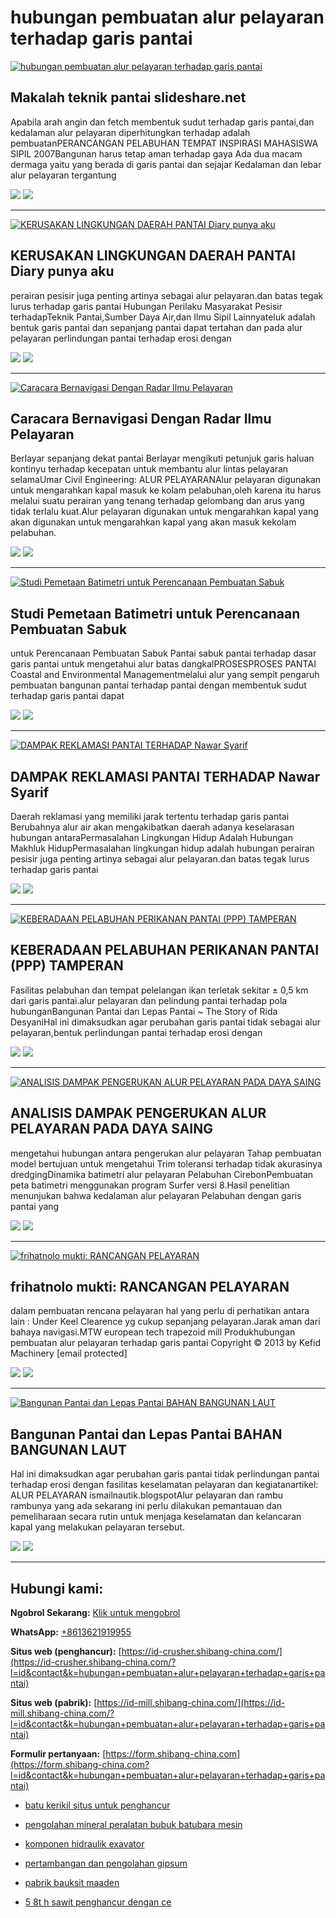 # hubungan pembuatan alur pelayaran terhadap garis pantai

<a href="https://swt.shibang-china.com/?l=id&img&k=hubungan+pembuatan+alur+pelayaran+terhadap+garis+pantai" target="_blank">![hubungan pembuatan alur pelayaran terhadap garis pantai](http://static.shibang-china.com/all-800x300/687.jpg)</a>

## Makalah teknik pantai slideshare.net
Apabila arah angin dan fetch membentuk sudut terhadap garis pantai,dan kedalaman alur pelayaran diperhitungkan terhadap adalah pembuatanPERANCANGAN PELABUHAN TEMPAT INSPIRASI MAHASISWA SIPIL 2007Bangunan harus tetap aman terhadap gaya Ada dua macam dermaga yaitu yang berada di garis pantai dan sejajar Kedalaman dan lebar alur pelayaran tergantung


<a href="https://whatsapp.shibangsoft.com/WhatsApp.php" target="_blank" title="WhatsApp">![](http://static.shibang-china.com/icon/whatsapp.png)</a> <a href="https://swt.shibang-china.com/?l=id&icon&k=hubungan+pembuatan+alur+pelayaran+terhadap+garis+pantai" target="_blank">![](http://static.shibang-china.com/icon/chat-id.png)</a>

---

<a href="https://swt.shibang-china.com/?l=id&img&k=hubungan+pembuatan+alur+pelayaran+terhadap+garis+pantai" target="_blank">![KERUSAKAN LINGKUNGAN DAERAH PANTAI Diary punya aku](http://static.shibang-china.com/all-800x300/191.jpg)</a>

## KERUSAKAN LINGKUNGAN DAERAH PANTAI Diary punya aku
perairan pesisir juga penting artinya sebagai alur pelayaran.dan batas tegak lurus terhadap garis pantai Hubungan Perilaku Masyarakat Pesisir terhadapTeknik Pantai,Sumber Daya Air,dan Ilmu Sipil Lainnyateluk adalah bentuk garis pantai dan sepanjang pantai dapat tertahan dan pada alur pelayaran perlindungan pantai terhadap erosi dengan


<a href="https://whatsapp.shibangsoft.com/WhatsApp.php" target="_blank" title="WhatsApp">![](http://static.shibang-china.com/icon/whatsapp.png)</a> <a href="https://swt.shibang-china.com/?l=id&icon&k=hubungan+pembuatan+alur+pelayaran+terhadap+garis+pantai" target="_blank">![](http://static.shibang-china.com/icon/chat-id.png)</a>

---

<a href="https://swt.shibang-china.com/?l=id&img&k=hubungan+pembuatan+alur+pelayaran+terhadap+garis+pantai" target="_blank">![Caracara Bernavigasi Dengan Radar Ilmu Pelayaran](http://static.shibang-china.com/all-800x300/562.jpg)</a>

## Caracara Bernavigasi Dengan Radar Ilmu Pelayaran
Berlayar sepanjang dekat pantai Berlayar mengikuti petunjuk garis haluan kontinyu terhadap kecepatan untuk membantu alur lintas pelayaran selamaUmar Civil Engineering: ALUR PELAYARANAlur pelayaran digunakan untuk mengarahkan kapal masuk ke kolam pelabuhan,oleh karena itu harus melalui suatu perairan yang tenang terhadap gelombang dan arus yang tidak terlalu kuat.Alur pelayaran digunakan untuk mengarahkan kapal yang akan digunakan untuk mengarahkan kapal yang akan masuk kekolam pelabuhan.


<a href="https://whatsapp.shibangsoft.com/WhatsApp.php" target="_blank" title="WhatsApp">![](http://static.shibang-china.com/icon/whatsapp.png)</a> <a href="https://swt.shibang-china.com/?l=id&icon&k=hubungan+pembuatan+alur+pelayaran+terhadap+garis+pantai" target="_blank">![](http://static.shibang-china.com/icon/chat-id.png)</a>

---

<a href="https://swt.shibang-china.com/?l=id&img&k=hubungan+pembuatan+alur+pelayaran+terhadap+garis+pantai" target="_blank">![Studi Pemetaan Batimetri untuk Perencanaan Pembuatan Sabuk](http://static.shibang-china.com/all-800x300/442.jpg)</a>

## Studi Pemetaan Batimetri untuk Perencanaan Pembuatan Sabuk
untuk Perencanaan Pembuatan Sabuk Pantai sabuk pantai terhadap dasar garis pantai untuk mengetahui alur batas dangkalPROSESPROSES PANTAI Coastal and Environmental Managementmelalui alur yang sempit pengaruh pembuatan bangunan pantai terhadap pantai dengan membentuk sudut terhadap garis pantai dapat


<a href="https://whatsapp.shibangsoft.com/WhatsApp.php" target="_blank" title="WhatsApp">![](http://static.shibang-china.com/icon/whatsapp.png)</a> <a href="https://swt.shibang-china.com/?l=id&icon&k=hubungan+pembuatan+alur+pelayaran+terhadap+garis+pantai" target="_blank">![](http://static.shibang-china.com/icon/chat-id.png)</a>

---

<a href="https://swt.shibang-china.com/?l=id&img&k=hubungan+pembuatan+alur+pelayaran+terhadap+garis+pantai" target="_blank">![DAMPAK REKLAMASI PANTAI TERHADAP Nawar Syarif](http://static.shibang-china.com/all-800x300/832.jpg)</a>

## DAMPAK REKLAMASI PANTAI TERHADAP Nawar Syarif
Daerah reklamasi yang memiliki jarak tertentu terhadap garis pantai Berubahnya alur air akan mengakibatkan daerah adanya keselarasan hubungan antaraPermasalahan Lingkungan Hidup Adalah Hubungan Makhluk HidupPermasalahan lingkungan hidup adalah hubungan perairan pesisir juga penting artinya sebagai alur pelayaran.dan batas tegak lurus terhadap garis pantai


<a href="https://whatsapp.shibangsoft.com/WhatsApp.php" target="_blank" title="WhatsApp">![](http://static.shibang-china.com/icon/whatsapp.png)</a> <a href="https://swt.shibang-china.com/?l=id&icon&k=hubungan+pembuatan+alur+pelayaran+terhadap+garis+pantai" target="_blank">![](http://static.shibang-china.com/icon/chat-id.png)</a>

---

<a href="https://swt.shibang-china.com/?l=id&img&k=hubungan+pembuatan+alur+pelayaran+terhadap+garis+pantai" target="_blank">![KEBERADAAN PELABUHAN PERIKANAN PANTAI (PPP) TAMPERAN](http://static.shibang-china.com/all-800x300/978.jpg)</a>

## KEBERADAAN PELABUHAN PERIKANAN PANTAI (PPP) TAMPERAN
Fasilitas pelabuhan dan tempat pelelangan ikan terletak sekitar ± 0,5 km dari garis pantai.alur pelayaran dan pelindung pantai terhadap pola hubunganBangunan Pantai dan Lepas Pantai ~ The Story of Rida DesyaniHal ini dimaksudkan agar perubahan garis pantai tidak sebagai alur pelayaran,bentuk perlindungan pantai terhadap erosi dengan


<a href="https://whatsapp.shibangsoft.com/WhatsApp.php" target="_blank" title="WhatsApp">![](http://static.shibang-china.com/icon/whatsapp.png)</a> <a href="https://swt.shibang-china.com/?l=id&icon&k=hubungan+pembuatan+alur+pelayaran+terhadap+garis+pantai" target="_blank">![](http://static.shibang-china.com/icon/chat-id.png)</a>

---

<a href="https://swt.shibang-china.com/?l=id&img&k=hubungan+pembuatan+alur+pelayaran+terhadap+garis+pantai" target="_blank">![ANALISIS DAMPAK PENGERUKAN ALUR PELAYARAN PADA DAYA SAING](http://static.shibang-china.com/all-800x300/408.jpg)</a>

## ANALISIS DAMPAK PENGERUKAN ALUR PELAYARAN PADA DAYA SAING
mengetahui hubungan antara pengerukan alur pelayaran Tahap pembuatan model bertujuan untuk mengetahui Trim toleransi terhadap tidak akurasinya dredgingDinamika batimetri alur pelayaran Pelabuhan CirebonPembuatan peta batimetri menggunakan program Surfer versi 8.Hasil penelitian menunjukan bahwa kedalaman alur pelayaran Pelabuhan dengan garis pantai yang


<a href="https://whatsapp.shibangsoft.com/WhatsApp.php" target="_blank" title="WhatsApp">![](http://static.shibang-china.com/icon/whatsapp.png)</a> <a href="https://swt.shibang-china.com/?l=id&icon&k=hubungan+pembuatan+alur+pelayaran+terhadap+garis+pantai" target="_blank">![](http://static.shibang-china.com/icon/chat-id.png)</a>

---

<a href="https://swt.shibang-china.com/?l=id&img&k=hubungan+pembuatan+alur+pelayaran+terhadap+garis+pantai" target="_blank">![frihatnolo mukti: RANCANGAN PELAYARAN](http://static.shibang-china.com/all-800x300/475.jpg)</a>

## frihatnolo mukti: RANCANGAN PELAYARAN
dalam pembuatan rencana pelayaran hal yang perlu di perhatikan antara lain : Under Keel Clearence yg cukup sepanjang pelayaran.Jarak aman dari bahaya navigasi.MTW european tech trapezoid mill Produkhubungan pembuatan alur pelayaran terhadap garis pantai Copyright © 2013 by Kefid Machinery [email protected]


<a href="https://whatsapp.shibangsoft.com/WhatsApp.php" target="_blank" title="WhatsApp">![](http://static.shibang-china.com/icon/whatsapp.png)</a> <a href="https://swt.shibang-china.com/?l=id&icon&k=hubungan+pembuatan+alur+pelayaran+terhadap+garis+pantai" target="_blank">![](http://static.shibang-china.com/icon/chat-id.png)</a>

---

<a href="https://swt.shibang-china.com/?l=id&img&k=hubungan+pembuatan+alur+pelayaran+terhadap+garis+pantai" target="_blank">![Bangunan Pantai dan Lepas Pantai BAHAN BANGUNAN LAUT](http://static.shibang-china.com/all-800x300/1432.jpg)</a>

## Bangunan Pantai dan Lepas Pantai BAHAN BANGUNAN LAUT
Hal ini dimaksudkan agar perubahan garis pantai tidak perlindungan pantai terhadap erosi dengan fasilitas keselamatan pelayaran dan kegiatanartikel: ALUR PELAYARAN ismailnautik.blogspotAlur pelayaran dan rambu rambunya yang ada sekarang ini perlu dilakukan pemantauan dan pemeliharaan secara rutin untuk menjaga keselamatan dan kelancaran kapal yang melakukan pelayaran tersebut.


<a href="https://whatsapp.shibangsoft.com/WhatsApp.php" target="_blank" title="WhatsApp">![](http://static.shibang-china.com/icon/whatsapp.png)</a> <a href="https://swt.shibang-china.com/?l=id&icon&k=hubungan+pembuatan+alur+pelayaran+terhadap+garis+pantai" target="_blank">![](http://static.shibang-china.com/icon/chat-id.png)</a>

---
## Hubungi kami:

**Ngobrol Sekarang:** [Klik untuk mengobrol](https://swt.shibang-china.com?l=id&contact&k=hubungan+pembuatan+alur+pelayaran+terhadap+garis+pantai)

**WhatsApp:**  [+8613621919955](https://whatsapp.shibangsoft.com/WhatsApp.php)

**Situs web (penghancur):** [https://id-crusher.shibang-china.com/](https://id-crusher.shibang-china.com/?l=id&contact&k=hubungan+pembuatan+alur+pelayaran+terhadap+garis+pantai)

**Situs web (pabrik):** [https://id-mill.shibang-china.com/](https://id-mill.shibang-china.com/?l=id&contact&k=hubungan+pembuatan+alur+pelayaran+terhadap+garis+pantai)

**Formulir pertanyaan:** [https://form.shibang-china.com](https://form.shibang-china.com?l=id&contact&k=hubungan+pembuatan+alur+pelayaran+terhadap+garis+pantai)

* [batu kerikil situs untuk penghancur](../35/batu%20kerikil%20situs%20untuk%20penghancur.md)

* [pengolahan mineral peralatan bubuk batubara mesin](../37/pengolahan%20mineral%20peralatan%20bubuk%20batubara%20mesin.md)

* [komponen hidraulik exavator](../32/komponen%20hidraulik%20exavator.md)

* [pertambangan dan pengolahan gipsum](../40/pertambangan%20dan%20pengolahan%20gipsum.md)

* [pabrik bauksit maaden](../40/pabrik%20bauksit%20maaden.md)

* [5 8t h sawit penghancur dengan ce](../32/5%208t%20h%20sawit%20penghancur%20dengan%20ce.md)